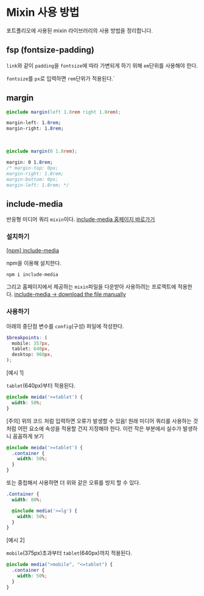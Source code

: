 # Mixin 사용 방법
포트폴리오에 사용된 mixin 라이브러리의 사용 방법을 정리합니다.


## fsp (fontsize-padding)

`link`와 같이 `padding`을 `fontsize`에 따라 가변되게 하기 위해 `em`단위를 사용해야 한다.

`fontsize`를 `px`로 입력하면 `rem`단위가 적용된다.` 

## margin

```scss
@include margin(left 1.8rem right 1.8rem);
```
```css
margin-left: 1.8rem;
margin-right: 1.8rem;
```
<br />

```scss
@include margin(0 1.8rem);
```
```css
margin: 0 1.8rem;
/* margin-top: 0px;
margin-right: 1.8rem;
margin-bottom: 0px;
margin-left: 1.8rem; */
```

## include-media
반응형 미디어 쿼리  `mixin`이다. 
[include-media 홈페이지 바로가기](https://eduardoboucas.github.io/include-media/)

### 설치하기 
[[npm] include-media](https://www.npmjs.com/package/include-media)

npm을 이용해 설치한다. 
```zsh
npm i include-media
```
그리고 홈페이지에서 제공하는 `mixin`파일을 다운받아 사용하려는 프로젝트에 적용한다. 
[include-media → download the file manually](https://raw.githubusercontent.com/eduardoboucas/include-media/master/dist/_include-media.scss)

### 사용하기 

아래의 중단점 변수를 `config`(구성) 파일에 작성한다. 
```scss
$breakpoints: (
  mobile: 357px,
  tablet: 640px,
  desktop: 960px,
);
```

[예시 1]

`tablet`(640px)부터 적용된다. 
```scss
@include meida('>=tablet') {
  width: 50%;
}
```

[주의] 위의 코드 처럼 입력하면 오류가 발생할 수 있음! 원래 미디어 쿼리를 사용하는 것처럼 어떤 요소에 속성을 적용할 건지 지정해야 한다. 이런 작은 부분에서 실수가 발생하니 꼼꼼하게 보기
```scss
@include meida('>=tablet') {
  .container {
    width: 50%;
  }
}
```

또는 중첩해서 사용하면 더 위와 같은 오류를 방지 할 수 있다. 

```scss
.Container {
  width: 80%;

  @include media('>=lg') {
    width: 50%;
  }
}
```

[예시 2]

`mobile`(375px)초과부터 `tablet`(640px)까지 적용된다. 
```scss
@include media(">mobile", "<=tablet") {
  .container {
    width: 50%;
  }
}
```




